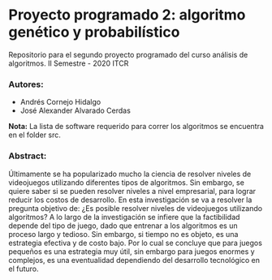 # Proyecto programado 2: algoritmo genético y probabilístico
Repositorio para el segundo proyecto programado del curso análisis de algoritmos. 
II Semestre - 2020
ITCR

### Autores:
- Andrés Cornejo Hidalgo 
- José Alexander Alvarado Cerdas

**Nota:** La lista de software requerido para correr los algoritmos se encuentra en el folder src.

### Abstract:
Últimamente se ha popularizado mucho la ciencia de resolver niveles de videojuegos utilizando diferentes tipos de algoritmos. Sin embargo, se quiere saber si se pueden resolver niveles a nivel empresarial, para lograr reducir los costos de desarrollo. En esta investigación se va a resolver la pregunta objetivo de: ¿Es posible resolver niveles de videojuegos utilizando algoritmos? A lo largo de la investigación se infiere que la factibilidad depende del tipo de juego, dado que entrenar a los algoritmos es un proceso largo y tedioso. Sin embargo, si tiempo no es objeto, es una estrategia efectiva y de costo bajo. Por lo cual se concluye que para juegos pequeños es una estrategia muy útil, sin embargo para juegos enormes y complejos, es una eventualidad dependiendo del desarrollo tecnológico en el futuro.